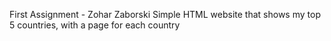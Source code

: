 First Assignment - Zohar Zaborski
Simple HTML website that shows my top 5 countries, with a page for each country
